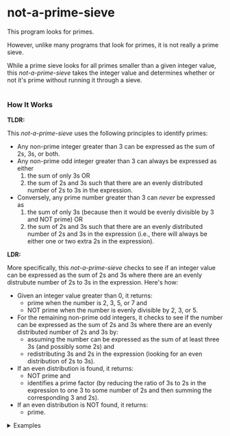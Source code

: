 # not-a-prime-sieve

This program looks for primes. 

However, unlike many programs that look for primes, it is not really a prime sieve. 

While a prime sieve looks for all primes smaller than a given integer value, this _not-a-prime-sieve_ takes the integer value and determines whether or not it's prime without running it through a sieve.

# <Line>

### How It Works

**TLDR:**

This _not-a-prime-sieve_ uses the following principles to identify primes:
* Any non-prime integer greater than 3 can be expressed as the sum of 2s, 3s, or both.
* Any non-prime odd integer greater than 3 can always be expressed as either
  1. the sum of only 3s OR
  2. the sum of 2s and 3s such that there are an evenly distributed number of 2s to 3s in the expression.
* Conversely, any prime number greater than 3 can _never_ be expressed as
  1. the sum of only 3s (because then it would be evenly divisible by 3 and NOT prime) OR
  2. the sum of 2s and 3s such that there are an evenly distributed number of 2s and 3s in the expression (i.e., there will always be either one or two extra 2s in the expression).



**LDR:**

More specifically, this _not-a-prime-sieve_ checks to see if an integer value can be expressed as the sum of 2s and 3s where there are an evenly distrubute number of 2s to 3s in the expression. Here's how:

* Given an integer value greater than 0, it returns:
  * prime when the number is 2, 3, 5, or 7 and
  * NOT prime when the number is evenly divisible by 2, 3, or 5.
* For the remaining non-prime odd integers, it checks to see if the number can be expressed as the sum of 2s and 3s where there are an evenly distributed number of 2s and 3s by:
  * assuming the number can be expressed as the sum of at least three 3s (and possibly some 2s) and
  * redistributing 3s and 2s in the expression (looking for an even distribution of 2s to 3s).
* If an even distribution is found, it returns:
  * NOT prime and
  * identifies a prime factor (by reducing the ratio of 3s to 2s in the expression to one 3 to some number of 2s and then summing the corresponding 3 and 2s).
* If an even distribution is NOT found, it returns:
  * prime.

<details>
  <summary>Examples</summary>
  <br>
  
  <details>
  <summary>Example 1: NOT prime</summary>
  <br>
    
   Integer Value to Test: 77

   77 can be expressed like this:
   
   ```
   11 * 7

   OR

   11 + 11 + 11 + 11 + 11 + 11 + 11

   OR

   3 + 2 + 2 + 2 + 2 +
   3 + 2 + 2 + 2 + 2 +
   3 + 2 + 2 + 2 + 2 +
   3 + 2 + 2 + 2 + 2 +
   3 + 2 + 2 + 2 + 2 +
   3 + 2 + 2 + 2 + 2 +
   3 + 2 + 2 + 2 + 2
   ```

  <br>
  </details>
  
  <br>
</details>
